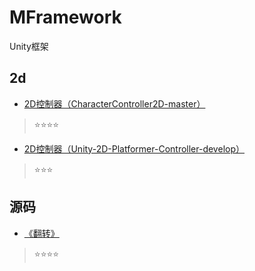 # MFramework
Unity框架

## 2d

- [2D控制器（CharacterController2D-master）](https://github.com/1070470144/CharacterController2D-master)

> ⭐⭐⭐⭐

- [2D控制器（Unity-2D-Platformer-Controller-develop）](https://github.com/1070470144/Unity-2D-Platformer-Controller-develop)

> ⭐⭐⭐

## 源码

- [《翻转》](https://github.com/1070470144/nodulus-master)

> ⭐⭐⭐⭐


